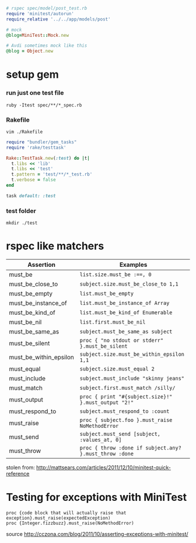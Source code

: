 ```ruby

# rspec spec/model/post_test.rb
require 'minitest/autorun'
require_relative '../../app/models/post'

# mock
@blog=MiniTest::Mock.new

# Avdi sometimes mock like this
@blog = Object.new
```
 

# setup gem
 
### run just one test file

`ruby -Itest spec/**/*_spec.rb`
 
### Rakefile

`vim ./Rakefile`

```ruby
require "bundler/gem_tasks"
require 'rake/testtask'

Rake::TestTask.new(:test) do |t|
  t.libs << 'lib'
  t.libs << 'test'
  t.pattern = 'test/**/*_test.rb'
  t.verbose = false
end

task default: :test
```

### test folder

`mkdir ./test`


# rspec like matchers

| Assertion              | Examples                                                |   
| ---------------------- | ------------------------------------------------------- | 
| must_be                | `list.size.must_be :==, 0`                              |   
| must_be_close_to       | `subject.size.must_be_close_to 1,1`                     |   
| must_be_empty          | `list.must_be_empty`                                    |   
| must_be_instance_of    | `list.must_be_instance_of Array`                        |   
| must_be_kind_of        | `list.must_be_kind_of Enumerable`                       |   
| must_be_nil            | `list.first.must_be_nil`                                |   
| must_be_same_as        | `subject.must_be_same_as subject`                       |   
| must_be_silent         | `proc { "no stdout or stderr" }.must_be_silent`         |   
| must_be_within_epsilon | `subject.size.must_be_within_epsilon 1,1`               |   
| must_equal             | `subject.size.must_equal 2`                             |   
| must_include           | `subject.must_include "skinny jeans"`                   |   
| must_match             | `subject.first.must_match /silly/`                      |   
| must_output            | `proc { print "#{subject.size}!" }.must_output "2!"`    |   
| must_respond_to        | `subject.must_respond_to :count`                        |   
| must_raise             | `proc { subject.foo }.must_raise NoMethodError`         |   
| must_send              | `subject.must_send [subject, :values_at, 0]`            |   
| must_throw             | `proc { throw :done if subject.any? }.must_throw :done` | 


stolen from: http://mattsears.com/articles/2011/12/10/minitest-quick-reference

# Testing for exceptions with MiniTest

    proc {code block that will actually raise that exception}.must_raise(expectedException)
    proc {Integer.fizzbuzz}.must_raise(NoMethodError)
   
source http://cczona.com/blog/2011/10/asserting-exceptions-with-minitest/
